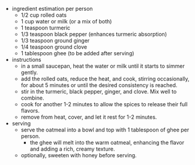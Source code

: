 - ingredient estimation per person
	- 1/2 cup rolled oats
	- 1 cup water or milk (or a mix of both)
	- 1 teaspoon turmeric
	- 1/3 teaspoon black pepper (enhances turmeric absorption)
	- 1/3 teaspoon ground ginger
	- 1/4 teaspoon ground clove
	- 1 tablespoon ghee (to be added after serving)
- instructions
	- in a small saucepan, heat the water or milk until it starts to simmer gently.
	- add the rolled oats, reduce the heat, and cook, stirring occasionally, for about 5 minutes or until the desired consistency is reached.
	- stir in the turmeric, black pepper, ginger, and clove. Mix well to combine.
	- cook for another 1-2 minutes to allow the spices to release their full flavors.
	- remove from heat, cover, and let it rest for 1-2 minutes.
- serving
	- serve the oatmeal into a bowl and top with 1 tablespoon of ghee per person.
		- the ghee will melt into the warm oatmeal, enhancing the flavor and adding a rich, creamy texture.
	- optionally, sweeten with honey before serving.